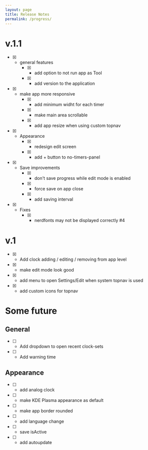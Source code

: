```yaml
---
layout: page
title: Release Notes
permalink: /progress/
---
```

# v.1.1
- [x] - general features
    - [x] - add option to not run app as Tool
    - [x] - add version to the application
- [x] - make app more responsive
    - [x] - add minimum widht for each timer
    - [x] - make main area scrollable
    - [x] - add app resize when using custom topnav
- [x] - Appearance
    - [x] - redesign edit screen
    - [x] - add + button to no-timers-panel
- [x] - Save improvements
    - [x] - don't save progress while edit mode is enabled
    - [x] - force save on app close
    - [x] - add saving interval
- [x] - Fixes
    - [x] - nerdfonts may not be displayed correctly #4

# v.1
- [x] - Add clock adding / editing / removing from app level
- [x] - make edit mode look good
- [x] - add menu to open Settings/Edit when system topnav is used
- [x] - add custom icons for topnav

# Some future
## General
- [ ] - Add dropdown to open recent clock-sets
- [ ] - Add warning time

## Appearance
- [ ] - add analog clock
- [ ] - make KDE Plasma appearance as default
- [ ] - make app border rounded
- [ ] - add language change
- [ ] - save isActive
- [ ] - add autoupdate
